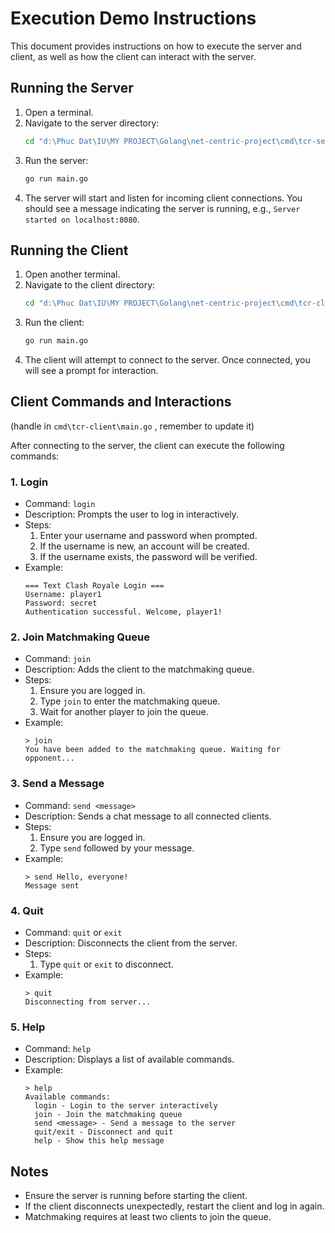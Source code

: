# Execution Demo Instructions

This document provides instructions on how to execute the server and client, as well as how the client can interact with the server.

## Running the Server

1. Open a terminal.
2. Navigate to the server directory:
   ```bash
   cd "d:\Phuc Dat\IU\MY PROJECT\Golang\net-centric-project\cmd\tcr-server"
   ```
3. Run the server:
   ```bash
   go run main.go
   ```
4. The server will start and listen for incoming client connections. You should see a message indicating the server is running, e.g., `Server started on localhost:8080`.

## Running the Client

1. Open another terminal.
2. Navigate to the client directory:
   ```bash
   cd "d:\Phuc Dat\IU\MY PROJECT\Golang\net-centric-project\cmd\tcr-client"
   ```
3. Run the client:
   ```bash
   go run main.go
   ```
4. The client will attempt to connect to the server. Once connected, you will see a prompt for interaction.

## Client Commands and Interactions

(handle in `cmd\tcr-client\main.go` , remember to update it)

After connecting to the server, the client can execute the following commands:

### 1. Login
- Command: `login`
- Description: Prompts the user to log in interactively.
- Steps:
  1. Enter your username and password when prompted.
  2. If the username is new, an account will be created.
  3. If the username exists, the password will be verified.
- Example:
  ```
  === Text Clash Royale Login ===
  Username: player1
  Password: secret
  Authentication successful. Welcome, player1!
  ```

### 2. Join Matchmaking Queue
- Command: `join`
- Description: Adds the client to the matchmaking queue.
- Steps:
  1. Ensure you are logged in.
  2. Type `join` to enter the matchmaking queue.
  3. Wait for another player to join the queue.
- Example:
  ```
  > join
  You have been added to the matchmaking queue. Waiting for opponent...
  ```

### 3. Send a Message
- Command: `send <message>`
- Description: Sends a chat message to all connected clients.
- Steps:
  1. Ensure you are logged in.
  2. Type `send` followed by your message.
- Example:
  ```
  > send Hello, everyone!
  Message sent
  ```

### 4. Quit
- Command: `quit` or `exit`
- Description: Disconnects the client from the server.
- Steps:
  1. Type `quit` or `exit` to disconnect.
- Example:
  ```
  > quit
  Disconnecting from server...
  ```

### 5. Help
- Command: `help`
- Description: Displays a list of available commands.
- Example:
  ```
  > help
  Available commands:
    login - Login to the server interactively
    join - Join the matchmaking queue
    send <message> - Send a message to the server
    quit/exit - Disconnect and quit
    help - Show this help message
  ```

## Notes
- Ensure the server is running before starting the client.
- If the client disconnects unexpectedly, restart the client and log in again.
- Matchmaking requires at least two clients to join the queue.